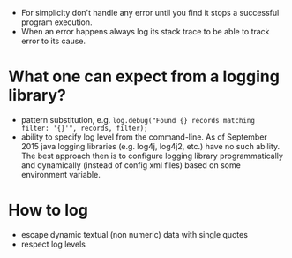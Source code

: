 - For simplicity don't handle any error until you find it stops a successful program execution.
- When an error happens always log its stack trace to be able to track error to its cause.

# What one can expect from a logging library?
- pattern substitution, e.g. `log.debug("Found {} records matching filter: '{}'", records, filter);`
- ability to specify log level from the command-line. As of September 2015 java logging libraries (e.g. log4j, log4j2, etc.) have no such ability. The best approach then is to configure logging library programmatically and dynamically (instead of config xml files) based on some environment variable.

# How to log
- escape dynamic textual (non numeric) data with single quotes
- respect log levels

